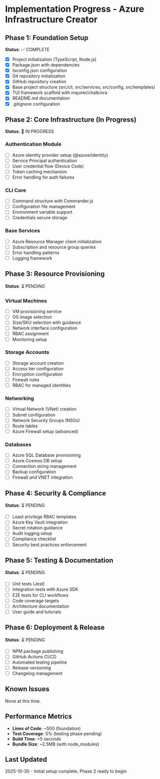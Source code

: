 # Implementation Progress - Azure Infrastructure Creator

## Phase 1: Foundation Setup

**Status**: ✅ COMPLETE

- [x] Project initialization (TypeScript, Node.js)
- [x] Package.json with dependencies
- [x] tsconfig.json configuration
- [x] Git repository initialization
- [x] GitHub repository creation
- [x] Base project structure (src/cli, src/services, src/config, src/templates)
- [x] TUI framework scaffold with inquirer/chalk/ora
- [x] README.md documentation
- [x] .gitignore configuration

## Phase 2: Core Infrastructure (In Progress)

**Status**: 🔄 IN PROGRESS

### Authentication Module
- [ ] Azure identity provider setup (@azure/identity)
- [ ] Service Principal authentication
- [ ] User credential flow (Device Code)
- [ ] Token caching mechanism
- [ ] Error handling for auth failures

### CLI Core
- [ ] Command structure with Commander.js
- [ ] Configuration file management
- [ ] Environment variable support
- [ ] Credentials secure storage

### Base Services
- [ ] Azure Resource Manager client initialization
- [ ] Subscription and resource group queries
- [ ] Error handling patterns
- [ ] Logging framework

## Phase 3: Resource Provisioning

**Status**: ⏳ PENDING

### Virtual Machines
- [ ] VM provisioning service
- [ ] OS image selection
- [ ] Size/SKU selection with guidance
- [ ] Network interface configuration
- [ ] RBAC assignment
- [ ] Monitoring setup

### Storage Accounts
- [ ] Storage account creation
- [ ] Access tier configuration
- [ ] Encryption configuration
- [ ] Firewall rules
- [ ] RBAC for managed identities

### Networking
- [ ] Virtual Network (VNet) creation
- [ ] Subnet configuration
- [ ] Network Security Groups (NSGs)
- [ ] Route tables
- [ ] Azure Firewall setup (advanced)

### Databases
- [ ] Azure SQL Database provisioning
- [ ] Azure Cosmos DB setup
- [ ] Connection string management
- [ ] Backup configuration
- [ ] Firewall and VNET integration

## Phase 4: Security & Compliance

**Status**: ⏳ PENDING

- [ ] Least privilege RBAC templates
- [ ] Azure Key Vault integration
- [ ] Secret rotation guidance
- [ ] Audit logging setup
- [ ] Compliance checklist
- [ ] Security best practices enforcement

## Phase 5: Testing & Documentation

**Status**: ⏳ PENDING

- [ ] Unit tests (Jest)
- [ ] Integration tests with Azure SDK
- [ ] E2E tests for CLI workflows
- [ ] Code coverage targets
- [ ] Architecture documentation
- [ ] User guide and tutorials

## Phase 6: Deployment & Release

**Status**: ⏳ PENDING

- [ ] NPM package publishing
- [ ] GitHub Actions CI/CD
- [ ] Automated testing pipeline
- [ ] Release versioning
- [ ] Changelog management

## Known Issues

None at this time.

## Performance Metrics

- **Lines of Code**: ~500 (foundation)
- **Test Coverage**: 0% (testing phase pending)
- **Build Time**: <5 seconds
- **Bundle Size**: ~2.5MB (with node_modules)

## Last Updated

2025-10-30 - Initial setup complete, Phase 2 ready to begin
